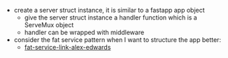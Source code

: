 - create a server struct instance, it is similar to a fastapp app object
    - give the server struct instance a handler function which is a ServeMux object
    - handler can be wrapped with middleware
- consider the fat service pattern when I want to structure the app better:
    - [fat-service-link-alex-edwards](https://www.alexedwards.net/blog/the-fat-service-pattern)